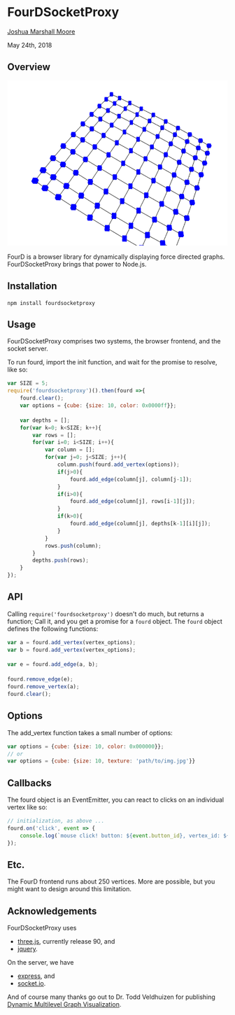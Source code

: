 # FourDSocketProxy

[Joshua Marshall Moore](mailto:moore.joshua@pm.me)

May 24th, 2018

## Overview

![10 by 10 grid](grid.png)

FourD is a browser library for dynamically displaying force directed graphs. FourDSocketProxy brings that power to Node.js. 

## Installation

    npm install fourdsocketproxy

## Usage

FourDSocketProxy comprises two systems, the browser frontend, and the socket server. 

To run fourd, import the init function, and wait for the promise to resolve, like so:

```js
var SIZE = 5;
require('fourdsocketproxy')().then(fourd =>{
    fourd.clear();
    var options = {cube: {size: 10, color: 0x0000ff}};

    var depths = [];
    for(var k=0; k<SIZE; k++){
        var rows = [];
        for(var i=0; i<SIZE; i++){
            var column = [];
            for(var j=0; j<SIZE; j++){
                column.push(fourd.add_vertex(options));
                if(j>0){
                    fourd.add_edge(column[j], column[j-1]);
                }
                if(i>0){
                    fourd.add_edge(column[j], rows[i-1][j]);
                }
                if(k>0){
                    fourd.add_edge(column[j], depths[k-1][i][j]);
                }
            }
            rows.push(column);
        }
        depths.push(rows);
    }
});
```

## API
Calling `require('fourdsocketproxy')` doesn't do much, but returns a function; Call it, and you get a promise for a `fourd` object. The `fourd` object defines the following functions:

```js
var a = fourd.add_vertex(vertex_options);
var b = fourd.add_vertex(vertex_options);

var e = fourd.add_edge(a, b);

fourd.remove_edge(e);
fourd.remove_vertex(a);
fourd.clear();
```

## Options
The add_vertex function takes a small number of options:

```js
var options = {cube: {size: 10, color: 0x000000}};
// or
var options = {cube: {size: 10, texture: 'path/to/img.jpg'}}
```

## Callbacks
The fourd object is an EventEmitter, you can react to clicks on an individual vertex like so: 

```js
// initialization, as above ...
fourd.on('click', event => {
    console.log(`mouse click! button: ${event.button_id}, vertex_id: ${event.vertex_id}.`);
});
```

## Etc.
The FourD frontend runs about 250 vertices. More are possible, but you might want to design around this limitation. 

## Acknowledgements

FourDSocketProxy uses 

* [three.js](https://threejs.org/), currently release 90, and
* [jquery](https://jquery.org/).

On the server, we have 

* [express](expressjs.com), and
* [socket.io](socket.io).

And of course many thanks go out to Dr. Todd Veldhuizen for publishing [Dynamic Multilevel Graph Visualization](https://arxiv.org/abs/0712.1549).
